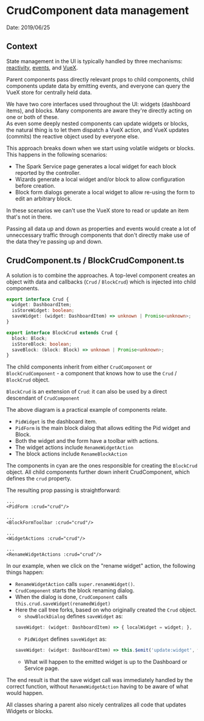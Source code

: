 # CrudComponent data management

Date: 2019/06/25

## Context

State management in the UI is typically handled by three mechanisms: [reactivity](https://vuejs.org/v2/guide/reactivity.html), [events](https://vuejs.org/v2/guide/events.html), and [VueX](https://vuex.vuejs.org/guide/).

Parent components pass directly relevant props to child components, child components update data by emitting events, and everyone can query the VueX store for centrally held data.

We have two core interfaces used throughout the UI: widgets (dashboard items), and blocks.
Many components are aware they're directly acting on one or both of these.
<br> As even some deeply nested components can update widgets or blocks, the natural thing is to let them dispatch a VueX action, and VueX updates (commits) the reactive object used by everyone else.

This approach breaks down when we start using volatile widgets or blocks. This happens in the following scenarios:
- The Spark Service page generates a local widget for each block reported by the controller.
- Wizards generate a local widget and/or block to allow configuration before creation.
- Block form dialogs generate a local widget to allow re-using the form to edit an arbitrary block.

In these scenarios we can't use the VueX store to read or update an item that's not in there.

Passing all data up and down as properties and events would create a lot of unneccessary traffic through components that don't directly make use of the data they're passing up and down.

## CrudComponent.ts / BlockCrudComponent.ts

A solution is to combine the approaches. A top-level component creates an object with data and callbacks (`Crud` / `BlockCrud`) which is injected into child components.

```typescript
export interface Crud {
  widget: DashboardItem;
  isStoreWidget: boolean;
  saveWidget: (widget: DashboardItem) => unknown | Promise<unknown>;
}

export interface BlockCrud extends Crud {
  block: Block;
  isStoreBlock: boolean;
  saveBlock: (block: Block) => unknown | Promise<unknown>;
}
```

The child components inherit from either `CrudComponent` or `BlockCrudComponent` - a component that knows how to use the `Crud` / `BlockCrud` object.

`BlockCrud` is an extension of `Crud`: it can also be used by a direct descendant of `CrudComponent`

<PlantUml src="crud_component.puml" title="A component tree using Crud objects"/>

The above diagram is a practical example of components relate. 
- `PidWidget` is the dashboard item.
- `PidForm` is the main block dialog that allows editing the Pid widget and Block.
- Both the widget and the form have a toolbar with actions.
- The widget actions include `RenameWidgetAction`
- The block actions include `RenameBlockAction`

The components in cyan are the ones responsible for creating the `BlockCrud` object. All child components further down inherit CrudComponent, which defines the `crud` property.

The resulting prop passing is straightforward:

```vue
...
<PidForm :crud="crud"/>
```
```vue
...
<BlockFormToolbar :crud="crud"/>
```
```vue
...
<WidgetActions :crud="crud"/>
```
```vue
...
<RenameWidgetActions :crud="crud"/>
```

In our example, when we click on the "rename widget" action, the following things happen:
- `RenameWidgetAction` calls `super.renameWidget()`.
- `CrudComponent` starts the block renaming dialog.
- When the dialog is done, `CrudComponent` calls `this.crud.saveWidget(renamedWidget)`
- Here the call tree forks, based on who originally created the `Crud` object.
  - `showBlockDialog` defines `saveWidget` as:
  ```typescript
  saveWidget: (widget: DashboardItem) => { localWidget = widget; },
  ```
  - `PidWidget` defines `saveWidget` as:
  ```typescript
  saveWidget: (widget: DashboardItem) => this.$emit('update:widget', widget),
  ```
    - What will happen to the emitted widget is up to the Dashboard or Service page.

The end result is that the save widget call was immediately handled by the correct function, without `RenameWidgetAction` having to be aware of what would happen.

All classes sharing a parent also nicely centralizes all code that updates Widgets or blocks.
